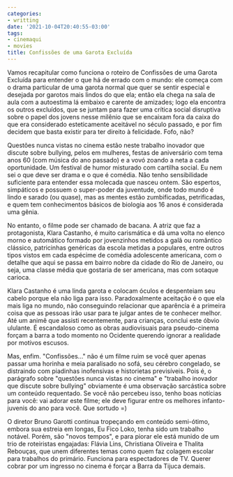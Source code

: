 ```yaml
---
categories:
- writting
date: '2021-10-04T20:40:55-03:00'
tags:
- cinemaqui
- movies
title: Confissões de uma Garota Excluída
---
```


Vamos recapitular como funciona o roteiro de Confissões de uma Garota Excluída para entender o que há de errado com o mundo: ele começa com o drama particular de uma garota normal que quer se sentir especial e desejada por garotos mais lindos do que ela; então ela chega na sala de aula com a autoestima lá embaixo e carente de amizades; logo ela encontra os outros excluídos, que se juntam para fazer uma crítica social disruptiva sobre o papel dos jovens nesse milênio que se encaixam fora da caixa do que era considerado esteticamente aceitável no século passado, e por fim decidem que basta existir para ter direito à felicidade. Fofo, não?

Questões nunca vistas no cinema estão neste trabalho inovador que discute sobre bullying, pelos em mulheres, festas de aniversário com tema anos 60 (com música do ano passado) e a vovó zoando a neta a cada oportunidade. Um festival de humor misturado com cartilha social. Eu nem sei o que deve ser drama e o que é comédia. Não tenho sensibilidade suficiente para entender essa molecada que nasceu ontem. São espertos, simpáticos e possuem o super-poder da juventude, onde todo mundo é lindo e sarado (ou quase), mas as mentes estão zumbificadas, petrificadas, e quem tem conhecimentos básicos de biologia aos 16 anos é considerada uma gênia.

No entanto, o filme pode ser chamado de bacana. A atriz que faz a protagonista, Klara Castanho, é muito carismática e dá uma volta no elenco morno e automático formado por jovenzinhos metidos a galã ou romântico clássico, patricinhas genéricas da escola metidas a populares, entre outros tipos vistos em cada espécime de comédia adolescente americana, com o detalhe que aqui se passa em bairro nobre da cidade do Rio de Janeiro, ou seja, uma classe média que gostaria de ser americana, mas com sotaque carioca.

Klara Castanho é uma linda garota e colocam óculos e despenteiam seu cabelo porque ela não liga para isso. Paradoxalmente aceitação é o que ela mais liga no mundo, não conseguindo relacionar que aparência é a primeira coisa que as pessoas irão usar para te julgar antes de te conhecer melhor. Até um animê que assisti recentemente, para crianças, conclui este óbvio ululante. É escandaloso como as obras audiovisuais para pseudo-cinema forçam a barra a todo momento no Ocidente querendo ignorar a realidade por motivos escusos.

Mas, enfim. "Confissões..." não é um filme ruim se você quer apenas passar uma horinha e meia paralisado no sofá, seu cérebro congelado, se distraindo com piadinhas inofensivas e historietas previsíveis. Pois é, o parágrafo sobre "questões nunca vistas no cinema" e "trabalho inovador que discute sobre bullying" obviamente é uma observação sarcástica sobre um conteúdo requentado. Se você não percebeu isso, tenho boas notícias para você: vai adorar este filme; ele deve figurar entre os melhores infanto-juvenis do ano para você. Que sortudo =)

O diretor Bruno Garotti continua tropeçando em conteúdo semi-ótimo, embora sua estreia em longas, Eu Fico Loko, tenha sido um trabalho notável. Porém, são "novos tempos", e para piorar ele está munido de um trio de roteiristas engajadas: Flávia Lins, Christiana Oliveira e Thalita Rebouças, que unem diferentes temas como quem faz colagem escolar para trabalhos do primário. Funciona para espectadores de TV. Querer cobrar por um ingresso no cinema é forçar a Barra da Tijuca demais.

